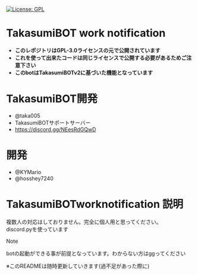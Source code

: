 [![License: GPL](https://img.shields.io/badge/License-GPL-yellow.svg)](https://opensource.org/licenses/GPL-3.0)
# TakasumiBOT work notification
- **このレポジトリはGPL-3.0ライセンスの元で公開されています**
- **これを使って出来たコードは同じライセンスで公開する必要があるためご注意下さい**
- **このbotはTakasumiBOTv2に基づいた機能となっています**
# TakasumiBOT開発
- @taka005
- TakasumiBOTサポートサーバー
- https://discord.gg/NEesRdGQwD 
# 開発
- @KYMario
- @hosshey7240
# TakasumiBOTworknotification 説明
複数人の対応はしておりません。完全に個人用と思ってください。<br>
discord.pyを使っています
> [!Note]
> botの起動ができる事が前提となっています。わからない方はggってください

※このREADMEは随時更新していきます(過不足があった際に)

